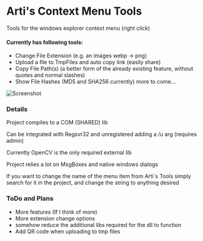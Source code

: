 ﻿# Arti's Context Menu Tools

Tools for the windows explorer context menu (right click)

#### Currently has following tools:
- Change File Extension (e.g. an images webp -> png)
- Upload a file to TmpFiles and auto copy link (easily share)
- Copy File Path(s) (a better form of the already existing feature, without quotes and normal slashes)
- Show File Hashes (MD5 and SHA256 currently)
  more to come...
  
![Screenshot](https://github.com/user-attachments/assets/c411e8e6-bbca-4798-9f6b-845f28a78017)


### Details
Project compiles to a COM (SHARED) lib

Can be integrated with Regsvr32 <dllname> and unregistered adding a /u arg (requires admin)

Currently OpenCV is the only required  external lib

Project relies a lot on MsgBoxes and native windows dialogs

If you want to change the name of the menu item from Arti`s Tools simply search for it in the project, and change the string to anything desired

### ToDo and Plans
- More features (If I think of more)
- More extension change options
- somehow reduce the additional libs required for the dll to function
- Add QR code when uploading to tmp files


